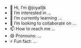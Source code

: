 - 👋 Hi, I’m @joyalljk
- 👀 I’m interested in ...
- 🌱 I’m currently learning ...
- 💞️ I’m looking to collaborate on ...
- 📫 How to reach me ...
- 😄 Pronouns: ...
- ⚡ Fun fact: ...

<!---
joyalljk/joyalljk is a ✨ special ✨ repository because its `README.md` (this file) appears on your GitHub profile.
You can click the Preview link to take a look at your changes.
--->
